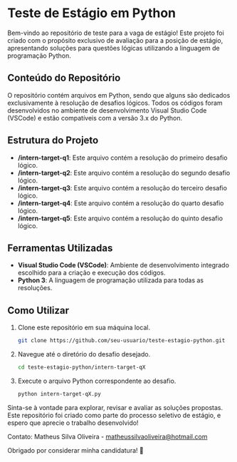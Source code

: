# Teste de Estágio em Python

Bem-vindo ao repositório de teste para a vaga de estágio! Este projeto foi criado com o propósito exclusivo de avaliação para a posição de estágio, apresentando soluções para questões lógicas utilizando a linguagem de programação Python.

## Conteúdo do Repositório

O repositório contém arquivos em Python, sendo que alguns são dedicados exclusivamente à resolução de desafios lógicos. Todos os códigos foram desenvolvidos no ambiente de desenvolvimento Visual Studio Code (VSCode) e estão compatíveis com a versão 3.x do Python.

## Estrutura do Projeto

- **/intern-target-q1**: Este arquivo contém a resolução do primeiro desafio lógico.
- **/intern-target-q2**: Este arquivo contém a resolução do segundo desafio lógico.
- **/intern-target-q3**: Este arquivo contém a resolução do terceiro desafio lógico.
- **/intern-target-q4**: Este arquivo contém a resolução do quarto desafio lógico.
- **/intern-target-q5**: Este arquivo contém a resolução do quinto desafio lógico.

## Ferramentas Utilizadas

- **Visual Studio Code (VSCode)**: Ambiente de desenvolvimento integrado escolhido para a criação e execução dos códigos.
- **Python 3**: A linguagem de programação utilizada para todas as resoluções.

## Como Utilizar

1. Clone este repositório em sua máquina local.
   ```bash
   git clone https://github.com/seu-usuario/teste-estagio-python.git

2. Navegue até o diretório do desafio desejado.
   ```bash
   cd teste-estagio-python/intern-target-qX

3. Execute o arquivo Python correspondente ao desafio.
   ```bash
   python intern-target-qX.py

Sinta-se à vontade para explorar, revisar e avaliar as soluções propostas. Este repositório foi criado como parte do processo seletivo de estágio, e espero que aprecie o trabalho desenvolvido!

Contato: Matheus Silva Oliveira - matheussilvaoliveira@hotmail.com

Obrigado por considerar minha candidatura! 🚀
